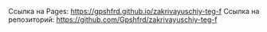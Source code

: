 Ссылка на Pages: https://gpshfrd.github.io/zakrivayuschiy-teg-f
Ссылка на репозиторий: https://github.com/Gpshfrd/zakrivayuschiy-teg-f
